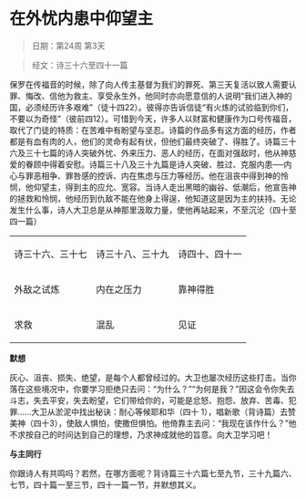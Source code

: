 # 在外忧内患中仰望主 

> 日期：第24周 第3天

> 经文：诗三十六至四十一篇

保罗在传福音的时候，除了向人传主基督为我们的罪死、第三天复活以致人需要认罪、悔改、信他为救主、享受永生外，他同时亦向愿意信的人说明“我们进入神的国，必须经历许多艰难”（徒十四22）。彼得亦告诉信徒“有火炼的试验临到你们，不要以为奇怪”（彼前四12）。可惜到今天，许多人以财富和健康作为口号传福音，取代了门徒的特质：在苦难中有盼望与坚忍。诗篇的作品多有这方面的经历，作者都是有血有肉的人，他们的灵命有起有伏，但他们最终突破了、得胜了。诗篇三十六及三十七篇的诗人突破外忧、外来压力、恶人的经历，在面对强敌时，他从神慈爱的眷顾中得着安慰。诗篇三十八及三十九篇是诗人突破、胜过、克服内患──内心与罪恶相争、罪咎感的控诉、内在焦虑与压力等经历。他在沮丧中得到神的怜悯，他仰望主，得到主的应允、宽容。当诗人走出黑暗的幽谷、低潮后，他宣告神的拯救和怜悯，他经历到仇敌不能在他身上得逞，他知道这是因为主的扶持。无论发生什么事，诗人大卫总是从神那里汲取力量，使他再站起来，不至沉沦（四十至四一篇）

<table>
 <tbody>
  <tr>
   <td><p>诗三十六、三十七</p></td>
   <td><p>诗三十八、三十九</p></td>
   <td><p>诗四十、四十一</p></td>
  </tr>
  <tr>
   <td><p>外敌之试炼</p></td>
   <td><p>内在之压力</p></td>
   <td><p>靠神得胜</p></td>
  </tr>
  <tr>
   <td><p>求救</p></td>
   <td><p>混乱</p></td>
   <td><p>见证</p></td>
  </tr>
 </tbody>
</table>

**默想**

灰心、沮丧、损失、绝望，是每个人都曾经过的。大卫也屡次经历这些打击。当你落在这些境况中，你要学习拒绝只去问：“为什么？”“为何是我？”因这会令你失去斗志，失去平安，失去盼望，它们带给你的，可能是忿怒、抱怨、放弃、苦毒、犯罪……大卫从淤泥中找出秘诀：耐心等候耶和华（四十 1），唱新歌（背诗篇）去赞美神（四十3），使敌人惧怕，使撒但惧怕。他倚靠主去问：“我现在该作什么？”他不求按自己的时间达到自己的理想，乃求神成就他的旨意。向大卫学习吧！

**与主同行**

你跟诗人有共鸣吗？若然，在哪方面呢？背诗篇三十六篇七至九节，三十九篇六、七节，四十篇一至三节，四十一篇一节，并默想其义。

